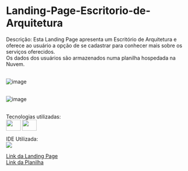 # Landing-Page-Escritorio-de-Arquitetura

Descrição: Esta Landing Page apresenta um Escritório de Arquitetura e oferece ao usuário a opção de se cadastrar para conhecer mais sobre os serviços oferecidos.<br>
Os dados dos usuários são armazenados numa planilha hospedada na Nuvem. <br><br>

![image](https://github.com/matheus-psd/Landing-Page-Escritorio-de-Arquitetura/assets/169220207/0eff2a57-26d6-4d1f-8e7e-5dca09111fc9) <br><br>

![image](https://github.com/matheus-psd/Landing-Page-Escritorio-de-Arquitetura/assets/169220207/aa182994-76ae-4ebc-80da-ee683c451526) <br><br>

Tecnologias utilizadas: <br>
<img align="center" height="30" width="40" src="https://camo.githubusercontent.com/f2ce4039c99cf35adde738583ab0fbcd60eaafccf1e949884bda91d0b5c819ce/68747470733a2f2f63646e2e6a7364656c6976722e6e65742f67682f64657669636f6e732f64657669636f6e2f69636f6e732f68746d6c352f68746d6c352d6f726967696e616c2e737667" data-canonical-src="https://cdn.jsdelivr.net/gh/devicons/devicon/icons/html5/html5-original.svg" style="max-width: 100%;"> <img align="center" height="30" width="40" src="https://camo.githubusercontent.com/0da944f181647261c840e34b20ed7e3ca44ddc150869c6ea550cf98d06c81a37/68747470733a2f2f63646e2e6a7364656c6976722e6e65742f67682f64657669636f6e732f64657669636f6e2f69636f6e732f637373332f637373332d6f726967696e616c2e737667" data-canonical-src="https://cdn.jsdelivr.net/gh/devicons/devicon/icons/css3/css3-original.svg" style="max-width: 100%;">

IDE Utilizada: <br>
<img src="https://camo.githubusercontent.com/513e03fc97acb466e27d445394532ade8d90363a266a4e8ff9526e2c49db0f67/68747470733a2f2f696d672e736869656c64732e696f2f62616467652f56697375616c5f53747564696f5f436f64652d3030373844343f7374796c653d666f722d7468652d6261646765266c6f676f3d76697375616c25323073747564696f253230636f6465266c6f676f436f6c6f723d7768697465" data-canonical-src="https://img.shields.io/badge/Visual_Studio_Code-0078D4?style=for-the-badge&amp;logo=visual%20studio%20code&amp;logoColor=white" style="max-width: 100%;">


<a href= "https://escola-dnc-desafio1-matheus-pereira.netlify.app/"> Link da Landing Page </a> <br>
<a href="https://docs.google.com/spreadsheets/d/176yEXqtML2wgHhwgnvqfo6uaX7Rf6JY9ACTAp57zgwE/edit#gid=0"> Link da Planilha </a>
